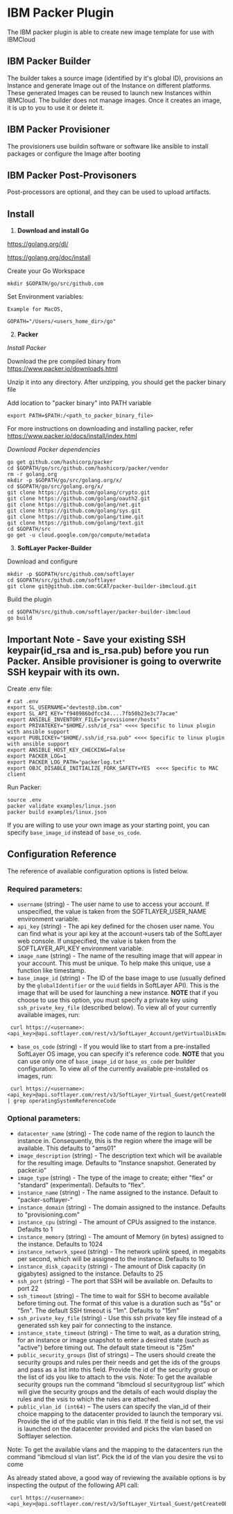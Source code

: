 # IBM Packer Plugin
The IBM packer plugin is able to create new image template for use with IBMCloud 

## IBM Packer Builder
The builder takes a source image (identified by it's global ID), provisions an Instance and generate Image out of the Instance on different platforms. These generated Images can be reused to launch new Instances within IBMCloud.
The builder does not manage images. Once it creates an image, it is up to you to use it or delete it.
## IBM Packer Provisioner
The provisioners use buildin software or software like ansible to install packages or configure the Image after booting
## IBM Packer Post-Provisoners
Post-processors are optional, and they can be used to upload artifacts.

## Install

1) **Download and install Go**

https://golang.org/dl/

https://golang.org/doc/install

Create your Go Workspace
```
mkdir $GOPATH/go/src/github.com
```

Set Environment variables:

```
Example for MacOS,

GOPATH="/Users/<users_home_dir>/go"

```
2) **Packer**

*Install Packer*

Download the pre compiled binary from https://www.packer.io/downloads.html

Unzip it into any directory. After unzipping, you should get the packer binary file

Add location to "packer binary" into PATH variable

```
export PATH=$PATH:/<path_to_packer_binary_file>
```

For more instructions on downloading and installing packer, refer
https://www.packer.io/docs/install/index.html

*Download Packer dependencies*

```
go get github.com/hashicorp/packer
cd $GOPATH/go/src/github.com/hashicorp/packer/vendor
rm -r golang.org
mkdir -p $GOPATH/go/src/golang.org/x/
cd $GOPATH/go/src/golang.org/x/
git clone https://github.com/golang/crypto.git
git clone https://github.com/golang/oauth2.git
git clone https://github.com/golang/net.git
git clone https://github.com/golang/sys.git
git clone https://github.com/golang/time.git
git clone https://github.com/golang/text.git
cd $GOPATH/src
go get -u cloud.google.com/go/compute/metadata
```

3) **SoftLayer Packer-Builder**

Download and configure

```
mkdir -p $GOPATH/src/github.com/softlayer
cd $GOPATH/src/github.com/softlayer
git clone git@github.ibm.com:GCAT/packer-builder-ibmcloud.git
```

Build the plugin
```
cd $GOPATH/src/github.com/softlayer/packer-builder-ibmcloud
go build
```
## Important Note - Save your existing SSH keypair(id_rsa and is_rsa.pub) before you run Packer. Ansible provisioner is going to overwrite SSH keypair with its own.

Create .env file:
```
# cat .env
export SL_USERNAME="devtest@.ibm.com"
export SL_API_KEY="f940986bdfcc34....7fb50b23e3c77acae"
export ANSIBLE_INVENTORY_FILE="provisioner/hosts"
export PRIVATEKEY="$HOME/.ssh/id_rsa" <<<< Specific to linux plugin with ansible support
export PUBLICKEY="$HOME/.ssh/id_rsa.pub" <<<< Specific to linux plugin with ansible support
export ANSIBLE_HOST_KEY_CHECKING=False
export PACKER_LOG=1
export PACKER_LOG_PATH="packerlog.txt"
export OBJC_DISABLE_INITIALIZE_FORK_SAFETY=YES  <<<< Specific to MAC client 
```

Run Packer:
```
source .env
packer validate examples/linux.json
packer build examples/linux.json
```

If you are willing to use your own image as your starting point, you can specify `base_image_id` instead of `base_os_code`.

## Configuration Reference

The reference of available configuration options is listed below.

### Required parameters:

 * `username` (string) - The user name to use to access your account. If unspecified, the value is taken from the SOFTLAYER_USER_NAME environment variable.
 * `api_key` (string) - The api key defined for the chosen user name. You can find what is your api key at the account->users tab of the SoftLayer web console. If unspecified, the value is taken from the SOFTLAYER_API_KEY environment variable.
 * `image_name` (string) - The name of the resulting image that will appear in your account. This must be unique. To help make this unique, use a function like timestamp.
 * `base_image_id` (string) - The ID of the base image to use (usually defined by the `globalIdentifier` or the `uuid` fields in SoftLayer API). This is the image that will be used for launching a new instance.
 __NOTE__ that if you choose to use this option, you must specify a private key using `ssh_private_key_file` (described below).
 To view all of your currently available images, run:

```SHELL
 curl https://<username>:<api_key>@api.softlayer.com/rest/v3/SoftLayer_Account/getVirtualDiskImages.json
```

 * `base_os_code` (string) - If you would like to start from a pre-installed SoftLayer OS image, you can specify it's reference code.
 __NOTE__ that you can use only one of `base_image_id` or `base_os_code` per builder configuration.
 To view all of the currently available pre-installed os images, run:

```SHELL
 curl https://<username>:<api_key>@api.softlayer.com/rest/v3/SoftLayer_Virtual_Guest/getCreateObjectOptions.json | grep operatingSystemReferenceCode
```

### Optional parameters:
 * `datacenter_name` (string) - The code name of the region to launch the instance in. Consequently, this is the region where the image will be available. This defaults to "ams01"
 * `image_description` (string) - The description text which will be available for the resulting image. Defaults to "Instance snapshot. Generated by packer.io"
 * `image_type` (string) - The type of the image to create; either "flex" or "standard" (experimental). Defaults to "flex".
 * `instance_name` (string) - The name assigned to the instance. Default to "packer-softlayer-<EPOCH TIME>"
 * `instance_domain` (string) - The domain assigned to the instance. Defaults to "provisioning.com"
 * `instance_cpu` (string) - The amount of CPUs assigned to the instance. Defaults to 1
 * `instance_memory` (string) - The amount of Memory (in bytes) assigned to the instance. Defaults to 1024
 * `instance_network_speed` (string) - The network uplink speed, in megabits per second, which will be assigned to the instance. Defaults to 10
 * `instance_disk_capacity` (string) - The amount of Disk capacity (in gigabytes) assigned to the instance. Defaults to 25
 * `ssh_port` (string) - The port that SSH will be available on. Defaults to port 22
 * `ssh_timeout` (string) - The time to wait for SSH to become available before timing out. The format of this value is a duration such as "5s" or "5m". The default SSH timeout is "1m". Defaults to "15m"
 * `ssh_private_key_file` (string) - Use this ssh private key file instead of a generated ssh key pair for connecting to the instance.
 * `instance_state_timeout` (string) - The time to wait, as a duration string, for an instance or image snapshot to enter a desired state (such as "active") before timing out. The default state timeout is "25m"
* `public_security_groups` (list of strings) – The users should create the security groups and rules per their needs and get the ids of the groups and pass as a list into this field. Provide the id of the security group or the list of ids you like to attach to the vsis.
Note: To get the available security groups run the command “ibmcloud sl securitygroup list” which will give the security groups and the details of each would display the rules and the vsis to which the rules are attached.
* `public_vlan_id (int64)` – The users can specify the vlan_id of their choice mapping to the datacenter provided to launch the temporary vsi. Provide the id of the public vlan in this field. If the field is not set, the vsi is launched on the datacenter provided and picks the vlan based on Softlayer selection.

Note: To get the available vlans and the mapping to the datacenters run the command “ibmcloud sl vlan list”. Pick the id of the vlan you desire the vsi to come 

As already stated above, a good way of reviewing the available options is by inspecting the output of the following API call:

```SHELL
 curl https://<username>:<api_key>@api.softlayer.com/rest/v3/SoftLayer_Virtual_Guest/getCreateObjectOptions.json
```
